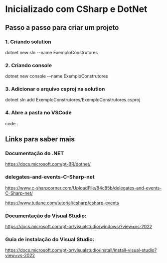 # Inicializado com CSharp e DotNet

## Passo a passo para criar um projeto

### 1. Criando solution

dotnet new sln --name ExemploConstrutores

### 2. Criando console

dotnet new console --name ExemploConstrutores

### 3. Adicionar o arquivo csproj na solution

dotnet sln add ExemploConstrutores/ExemploConstrutores.csproj

### 4. Abre a pasta no VSCode

code .

## Links para saber mais
### Documentação do .NET
https://docs.microsoft.com/pt-BR/dotnet/

### delegates-and-events-C-Sharp-net
https://www.c-sharpcorner.com/UploadFile/84c85b/delegates-and-events-C-Sharp-net/

https://www.tutlane.com/tutorial/csharp/csharp-events

### Documentação do Visual Studio:

https://docs.microsoft.com/pt-br/visualstudio/windows/?view=vs-2022

### Guia de instalação do Visual Studio:

https://docs.microsoft.com/pt-br/visualstudio/install/install-visual-studio?view=vs-2022
